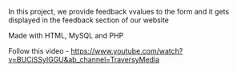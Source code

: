 In this project, we provide feedback vvalues to the form and it gets displayed in the feedback section of our website

Made with HTML, MySQL and PHP

Follow this video - https://www.youtube.com/watch?v=BUCiSSyIGGU&ab_channel=TraversyMedia
